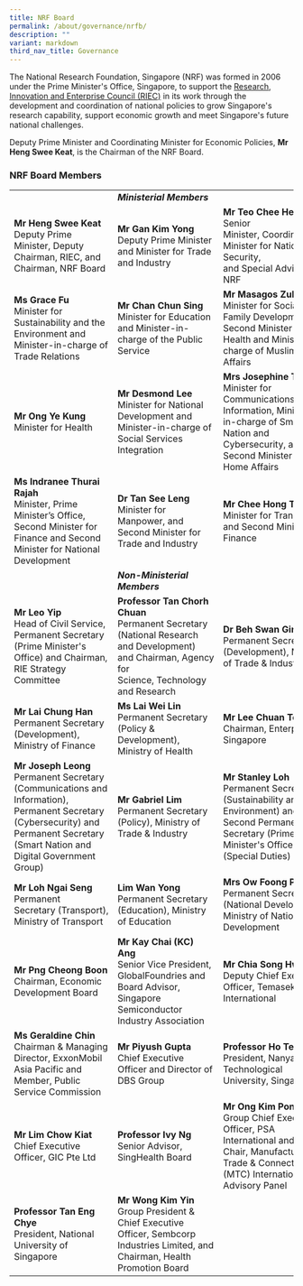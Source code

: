 ```yaml
---
title: NRF Board
permalink: /about/governance/nrfb/
description: ""
variant: markdown
third_nav_title: Governance
---
```

The National Research Foundation, Singapore (NRF) was formed in 2006 under the Prime Minister's Office, Singapore, to support the [Research, Innovation and Enterprise Council (RIEC)](/about/governance/riec/) in its work through the development and coordination of national policies to grow Singapore's research capability, support economic growth and meet Singapore's future national challenges.

Deputy Prime Minister and Coordinating Minister for Economic Policies, **Mr Heng Swee Keat**, is the Chairman of the NRF Board.

### NRF Board Members ###

| | |  |
| -------- | -------- | -------- |
||***Ministerial Members***
| **Mr Heng Swee Keat**<br>Deputy Prime Minister, Deputy Chairman, RIEC, and Chairman, NRF Board | **Mr Gan Kim Yong**<br>Deputy Prime Minister and Minister for Trade and Industry | **Mr Teo Chee Hean**<br>Senior Minister,&nbsp;Coordinating Minister&nbsp;for&nbsp;National Security, and&nbsp;Special&nbsp;Advisor to NRF
| **Ms Grace Fu**<br>Minister for Sustainability and the Environment and Minister-in-charge of Trade Relations | **Mr Chan Chun Sing**<br>Minister for Education and Minister-in-charge of the Public Service | **Mr Masagos Zulkifli**<br>Minister for Social and Family Development, Second Minister for Health and Minister-in-charge of Muslim Affairs
| **Mr Ong Ye Kung**<br>Minister for Health | **Mr Desmond Lee**<br>Minister for National Development and Minister-in-charge of Social Services Integration | **Mrs Josephine Teo**<br>Minister for Communications and Information, Minister-in-charge of Smart Nation and Cybersecurity, and Second Minister for Home Affairs
| **Ms Indranee Thurai Rajah**<br>Minister, Prime Minister’s Office, Second Minister for Finance and Second Minister for National Development | **Dr Tan See Leng**<br>Minister for Manpower, and Second Minister for Trade and Industry | **Mr Chee Hong Tat**<br>Minister for Transport and Second Minister for Finance
||***Non-Ministerial Members***||
| **Mr Leo Yip**<br>Head of Civil Service, Permanent Secretary (Prime Minister's Office) and Chairman, RIE Strategy Committee | **Professor Tan Chorh Chuan**<br>Permanent Secretary (National&nbsp;Research and Development) and&nbsp;Chairman,&nbsp;Agency for Science,&nbsp;Technology and Research | **Dr Beh Swan Gin**<br>Permanent Secretary (Development), Ministry of Trade &amp; Industry
| **Mr Lai Chung Han**<br>Permanent Secretary (Development), Ministry of Finance | **Ms Lai Wei Lin**<br> Permanent Secretary (Policy &amp; Development), Ministry of Health | **Mr Lee Chuan Teck**<br>Chairman, Enterprise Singapore
| **Mr Joseph Leong**<br>Permanent Secretary (Communications and Information), Permanent Secretary (Cybersecurity) and Permanent Secretary (Smart Nation and Digital Government Group) | **Mr Gabriel Lim**<br>Permanent Secretary (Policy), Ministry of Trade &amp; Industry | **Mr Stanley Loh**<br>Permanent Secretary (Sustainability and the Environment) and Second Permanent Secretary (Prime Minister's Office)(Special Duties)
| **Mr Loh Ngai Seng**<br>Permanent Secretary&nbsp;(Transport), Ministry of Transport | **Lim Wan Yong**<br>Permanent Secretary (Education), Ministry of Education | **Mrs Ow Foong Pheng**<br>Permanent Secretary (National&nbsp;Development), Ministry of National Development
| **Mr Png Cheong Boon**<br>Chairman, Economic Development Board | **Mr&nbsp;Kay Chai (KC) Ang**<br>Senior Vice President, GlobalFoundries and Board Advisor, Singapore Semiconductor Industry Association | **Mr Chia Song Hwee** <br> Deputy Chief Executive Officer, Temasek International 
| **Ms Geraldine Chin**<br>Chairman &amp; Managing Director, ExxonMobil Asia Pacific and Member, Public Service Commission | **Mr Piyush Gupta**<br>Chief Executive Officer and Director of DBS Group | **Professor Ho Teck Hua**<br>President, Nanyang Technological University, Singapore 
| **Mr Lim Chow Kiat**<br>Chief Executive Officer, GIC Pte Ltd | **Professor Ivy Ng** <br> Senior Advisor, SingHealth Board | **Mr Ong Kim Pong** <br>  Group Chief Executive Officer, PSA International and Co-Chair, Manufacturing, Trade &amp; Connectivity (MTC) International Advisory Panel 
| **Professor&nbsp;Tan Eng Chye**<br>President, National University of Singapore | **Mr Wong Kim Yin**<br>Group President &amp; Chief Executive Officer, Sembcorp Industries Limited, and Chairman, Health Promotion Board |